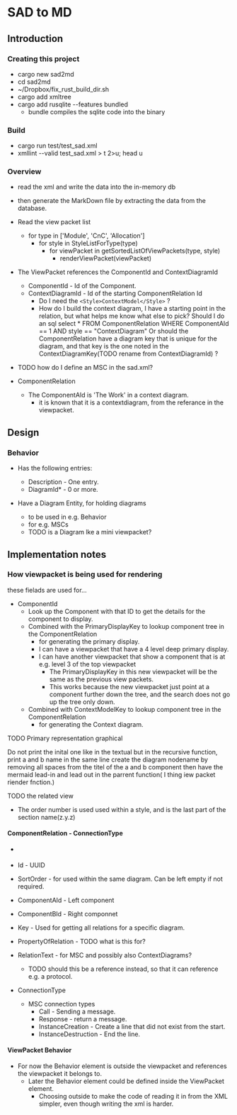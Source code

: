 # SAD to MD

## Introduction

### Creating this project

* cargo new sad2md
* cd sad2md
* ~/Dropbox/fix_rust_build_dir.sh
* cargo add xmltree
* cargo add rusqlite --features bundled
  * bundle compiles the sqlite code into the binary

### Build

* cargo run test/test_sad.xml
* xmllint --valid  test_sad.xml  > t 2>u; head u

### Overview

* read the xml and write the data into the in-memory db
* then generate the MarkDown file by extracting the data from the database.

* Read the view packet list
  * for type in ['Module', 'CnC', 'Allocation']
    * for style in StyleListForType(type)
      * for viewPacket in getSortedListOfViewPackets(type, style)
        * renderViewPacket(viewPacket)

* The ViewPacket references the ComponentId and ContextDiagramId
  * ComponentId - Id of the Component.
  * ContextDiagramId - Id of the starting ComponentRelation Id
    * Do I need the `<Style>ContextModel</Style>` ?
    * How do I build the context diagram, I have a starting point in the relation, but what helps me know what else to pick?
    Should I do an sql  select * FROM ComponentRelation WHERE ComponentAId == 1 AND style == "ContextDiagram"
    Or should the ComponentRelation have a diagram key that is unique for the diagram, and that key is the one noted in the ContextDiagramKey(TODO rename from ContextDiagramId) ?

* TODO how do I define an MSC in the sad.xml?

* ComponentRelation
  * The ComponentAId is 'The Work' in a context diagram.
    * it is known that it is a contextdiagram, from the referance in the viewpacket.

## Design

### Behavior

* Has the following entries:
  * Description - One entry.
  * DiagramId* - 0 or more.

* Have a Diagram Entity, for holding diagrams
  * to be used in e.g. Behavior
  * for e.g. MSCs
  * TODO is a Diagram lke a mini viewpacket?

## Implementation notes

### How viewpacket is being used for rendering

these fielads are used for...

* ComponentId
  * Look up the Component with that ID to get the details for the component to display.
  * Combined with the PrimaryDisplayKey to lookup component tree in the ComponentRelation
    * for generating the primary display.
    * I can have a viewpacket that have a 4 level deep primary display.
    * I can have another viewpacket that show a component that is at e.g. level 3 of the top viewpacket
      * The PrimaryDisplayKey in this new viewpacket will be the same as the previous view packets.
      * This works because the new viewpacket just point at a component further down the tree, and the search does not go up the tree only down.
  * Combined with ContextModelKey to lookup component tree in the ComponentRelation
    * for generating the Context diagram.

TODO Primary representation graphical

Do not print the inital one like in the textual
 but in the recursive function, print a and b name in the same line
 create the diagram nodename by removing all spaces from the titel of the a and b component
then have the mermaid lead-in and lead out in the parrent function( I thing iew packet riender fnction.)

TODO the related view

* The order number is used used within a style, and is the last part of the section name(z.y.z)

#### ComponentRelation - ConnectionType

* [](https://en.wikipedia.org/wiki/Message_sequence_chart)

* Id - UUID
* SortOrder - for used within the same diagram. Can be left empty if not required.
* ComponentAId - Left component
* ComponentBId - Right componnet
* Key - Used for getting all relations for a specific diagram.
* PropertyOfRelation - TODO what is this for?
* RelationText - for MSC and possibly also ContextDiagrams?
  * TODO should this be a reference instead, so that it can reference e.g. a protocol.
* ConnectionType
  * MSC connection types
    * Call - Sending a message.
    * Response - return a message.
    * InstanceCreation - Create a line that did not exist from the start.
    * InstanceDestruction - End the line.
  
#### ViewPacket Behavior

* For now the Behavior element is outside the viewpacket and references the viewpacket it belongs to.
  * Later the Behavior element could be defined inside the ViewPacket element.
    * Choosing outside to make the code of reading it in from the XML simpler, even though writing the xml is harder.
